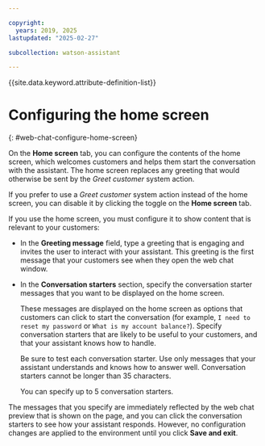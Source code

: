```yaml
---

copyright:
  years: 2019, 2025
lastupdated: "2025-02-27"

subcollection: watson-assistant

---
```


{{site.data.keyword.attribute-definition-list}}

# Configuring the home screen
{: #web-chat-configure-home-screen}

On the **Home screen** tab, you can configure the contents of the home screen, which welcomes customers and helps them start the conversation with the assistant. The home screen replaces any greeting that would otherwise be sent by the *Greet customer* system action.

If you prefer to use a *Greet customer* system action instead of the home screen, you can disable it by clicking the toggle on the **Home screen** tab.

If you use the home screen, you must configure it to show content that is relevant to your customers:

- In the **Greeting message** field, type a greeting that is engaging and invites the user to interact with your assistant. This greeting is the first message that your customers see when they open the web chat window.

- In the **Conversation starters** section, specify the conversation starter messages that you want to be displayed on the home screen.

    These messages are displayed on the home screen as options that customers can click to start the conversation (for example, `I need to reset my password` or `What is my account balance?`). Specify conversation starters that are likely to be useful to your customers, and that your assistant knows how to handle. 

    Be sure to test each conversation starter. Use only messages that your assistant understands and knows how to answer well. Conversation starters cannot be longer than 35 characters.

    You can specify up to 5 conversation starters.

The messages that you specify are immediately reflected by the web chat preview that is shown on the page, and you can click the conversation starters to see how your assistant responds. However, no configuration changes are applied to the environment until you click **Save and exit**.
